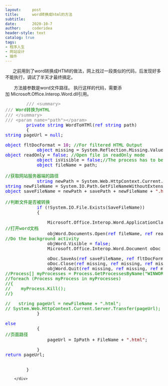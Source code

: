 ```yaml
---
layout:     post
title:      word转换成html的方法
subtitle:   
date:       2020-10-7
author:     coderidea
header-style: text
catalog: true
tags:
- 程序人生
- 网站设计
- 插件
--- 
```

<div class="postBody">
			<div id="cnblogs_post_body" class="blogpost-body"><p>      之前用到了word转换成HTMl的做法，网上找过一段类似的代码，后发现好多不能执行，调试了半天才最终搞定。</p>
<p>       方法接参数是word文件路径。 执行这样的代码，需要添加 Microsoft.Office.Interop.Word.dll引用。</p>
<div class="cnblogs_code">
<pre>        <span style="color:#808080;">///</span><span style="color:#008000;"> </span><span style="color:#808080;">&lt;summary&gt;</span><span style="color:#008000;"><br /></span><span style="color:#808080;">///</span><span style="color:#008000;"> Word转换为HTML<br /></span><span style="color:#808080;">///</span><span style="color:#008000;"> </span><span style="color:#808080;">&lt;/summary&gt;</span><span style="color:#008000;"><br /></span><span style="color:#808080;">///</span><span style="color:#008000;"> </span><span style="color:#808080;">&lt;param name="path"&gt;&lt;/param&gt;</span><span style="color:#808080;"><br /></span>        <span style="color:#0000ff;">private</span> <span style="color:#0000ff;">string</span> WordToHTMl(<span style="color:#0000ff;">ref</span> <span style="color:#0000ff;">string</span> path)<br />        {<br /><span style="color:#0000ff;">string</span> pageUrl = <span style="color:#0000ff;">null</span>;<br /><br /><span style="color:#0000ff;">object</span> fltDocFormat = <span style="color:#800080;">10</span>; <span style="color:#008000;">//</span><span style="color:#008000;">For filtered HTML Output</span><span style="color:#008000;"><br /></span>            <span style="color:#0000ff;">object</span> missing = System.Reflection.Missing.Value;<br /><span style="color:#0000ff;">object</span> readOnly = <span style="color:#0000ff;">false</span>; <span style="color:#008000;">//</span><span style="color:#008000;">Open file in readOnly mode</span><span style="color:#008000;"><br /></span>            <span style="color:#0000ff;">object</span> isVisible = <span style="color:#0000ff;">false</span>;<span style="color:#008000;">//</span><span style="color:#008000;">The process has to be in invisible mode</span><span style="color:#008000;"><br /></span>            <span style="color:#0000ff;">object</span> fileName = path;<br /><br /><span style="color:#008000;">//</span><span style="color:#008000;">获取网站服务器端的路径</span><span style="color:#008000;"><br /></span>            <span style="color:#0000ff;">string</span> newPath = System.Web.HttpContext.Current.Server.MapPath(<span style="color:#800000;">"</span><span style="color:#800000;">/ConvertFiles/</span><span style="color:#800000;">"</span>);<br /><span style="color:#0000ff;">string</span> newFileName = System.IO.Path.GetFileNameWithoutExtension(fileName.ToString());<br /><span style="color:#0000ff;">object</span> saveFileName = newPath + savePath + newFileName + <span style="color:#800000;">"</span><span style="color:#800000;">.html</span><span style="color:#800000;">"</span>;<br /><span style="color:#008000;"><br /></span><span style="color:#008000;">//</span><span style="color:#008000;">判断文件是否被转换</span><span style="color:#008000;"><br /></span>            <span style="color:#0000ff;">if</span> (!System.IO.File.Exists(SaveFileName))<br />            {<br /><br />                Microsoft.Office.Interop.Word.ApplicationClass objWord = <span style="color:#0000ff;">new</span> Microsoft.Office.Interop.Word.ApplicationClass();<br /><span style="color:#008000;">//打开word文档</span><span style="color:#008000;"><br /></span>                objWord.Documents.Open(<span style="color:#0000ff;">ref</span> fileName, <span style="color:#0000ff;">ref</span> readOnly, <span style="color:#0000ff;">ref</span> missing, <span style="color:#0000ff;">ref</span> missing, <span style="color:#0000ff;">ref</span> missing, <span style="color:#0000ff;">ref</span> missing, <span style="color:#0000ff;">ref</span> missing, <span style="color:#0000ff;">ref</span> missing, <span style="color:#0000ff;">ref</span> missing, <span style="color:#0000ff;">ref</span> missing, <span style="color:#0000ff;">ref</span> isVisible, <span style="color:#0000ff;">ref</span> missing, <span style="color:#0000ff;">ref</span> missing, <span style="color:#0000ff;">ref</span> missing, <span style="color:#0000ff;">ref</span> missing, <span style="color:#0000ff;">ref</span> missing);<br /><span style="color:#008000;">//</span><span style="color:#008000;">Do the background activity</span><span style="color:#008000;"><br /></span>                objWord.Visible = <span style="color:#0000ff;">false</span>;<br />                Microsoft.Office.Interop.Word.Document oDoc = objWord.ActiveDocument;<br /><br />                oDoc.SaveAs(<span style="color:#0000ff;">ref</span> saveFileName, <span style="color:#0000ff;">ref</span> fltDocFormat, <span style="color:#0000ff;">ref</span> missing, <span style="color:#0000ff;">ref</span> missing, <span style="color:#0000ff;">ref</span> missing, <span style="color:#0000ff;">ref</span> missing, <span style="color:#0000ff;">ref</span> missing, <span style="color:#0000ff;">ref</span> missing, <span style="color:#0000ff;">ref</span> missing, <span style="color:#0000ff;">ref</span> missing, <span style="color:#0000ff;">ref</span> missing, <span style="color:#0000ff;">ref</span> missing, <span style="color:#0000ff;">ref</span> missing, <span style="color:#0000ff;">ref</span> missing, <span style="color:#0000ff;">ref</span> missing, <span style="color:#0000ff;">ref</span> missing);<br />                oDoc.Close(<span style="color:#0000ff;">ref</span> missing, <span style="color:#0000ff;">ref</span> missing, <span style="color:#0000ff;">ref</span> missing);<br />                objWord.Quit(<span style="color:#0000ff;">ref</span> missing, <span style="color:#0000ff;">ref</span> missing, <span style="color:#0000ff;">ref</span> missing);<br /><span style="color:#008000;">//</span><span style="color:#008000;">Process[] myProcesses = Process.GetProcessesByName("WINWORD");<br /></span><span style="color:#008000;">//</span><span style="color:#008000;">foreach (Process myProcess in myProcesses)<br /></span><span style="color:#008000;">//</span><span style="color:#008000;">{<br /></span><span style="color:#008000;">//</span><span style="color:#008000;">    myProcess.Kill();<br /></span><span style="color:#008000;">//</span><span style="color:#008000;">}<br /><br /></span><span style="color:#008000;">//</span><span style="color:#008000;">   string pageUrl = newFileName + ".html";<br /></span><span style="color:#008000;">//</span><span style="color:#008000;"> System.Web.HttpContext.Current.Server.Transfer(pageUrl);</span>              <span style="color:#008000;"><br /></span>            }<br /><br /><span style="color:#0000ff;">else</span><br />            {<br /><span style="color:#008000;">//</span><span style="color:#008000;">页面路径</span><span style="color:#008000;"><br /></span>                pageUrl = IpPath + FileName + <span style="color:#800000;">"</span><span style="color:#800000;">.html</span><span style="color:#800000;">"</span>;<br /><span style="color:#008000;"><br /></span>            }<br /><span style="color:#0000ff;">return</span> pageUrl;<br /><br /><br />        }</pre>
</div></div><div id="MySignature"></div>
<div class="clear"></div>
<div id="blog_post_info_block">
<div id="BlogPostCategory"></div>
<div id="EntryTag"></div>
<div id="blog_post_info">
</div>
<div class="clear"></div>
<div id="post_next_prev"></div>
</div>


		</div>